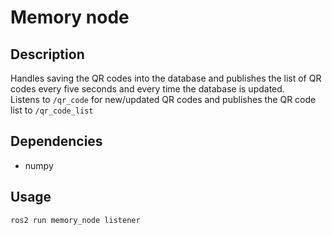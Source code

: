 # Memory node

## Description
Handles saving the QR codes into the database and publishes the list of QR codes every five seconds and every time the database is updated.  
Listens to `/qr_code` for new/updated QR codes and publishes the QR code list to `/qr_code_list`

## Dependencies
- numpy

## Usage
```
ros2 run memory_node listener
```